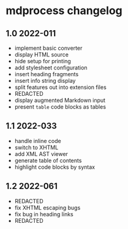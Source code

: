 # mdprocess changelog

## 1.0 2022-011

- implement basic converter
- display HTML source
- hide setup for printing
- add stylesheet configuration
- insert heading fragments
- insert info string display
- split features out into extension files
- REDACTED
- display augmented Markdown input
- present `table` code blocks as tables

## 1.1 2022-033

- handle inline code
- switch to XHTML
- add XML AST viewer
- generate table of contents
- highlight code blocks by syntax

## 1.2 2022-061

- REDACTED
- fix XHTML escaping bugs
- fix bug in heading links
- REDACTED
